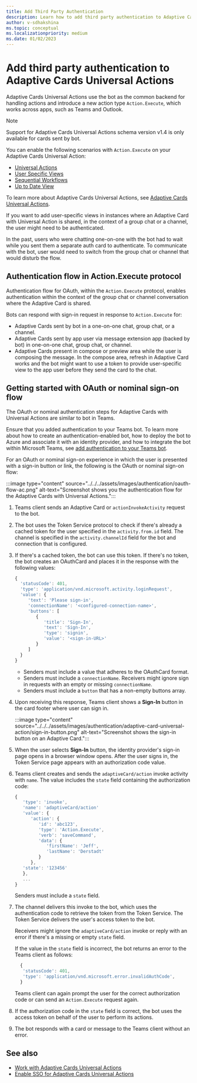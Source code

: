 ```yaml
---
title: Add Third Party Authentication
description: Learn how to add third party authentication to Adaptive Cards Universal Actions, its scenarios, and about authentication flow.
author: v-sdhakshina
ms.topic: conceptual
ms.localizationpriority: medium
ms.date: 01/02/2023
---
```


# Add third party authentication to Adaptive Cards Universal Actions

Adaptive Cards Universal Actions use the bot as the common backend for handling actions and introduce a new action type `Action.Execute`, which works across apps, such as Teams and Outlook.

> [!NOTE]
> Support for Adaptive Cards Universal Actions schema version v1.4 is only available for cards sent by bot.

You can enable the following scenarios with `Action.Execute` on your Adaptive Cards Universal Action:

* [Universal Actions](Overview.md#universal-actions)
* [User Specific Views](Overview.md#user-specific-views)
* [Sequential Workflows](Overview.md#sequential-workflow-support)
* [Up to Date View](Overview.md#up-to-date-views)

To learn more about Adaptive Cards Universal Actions, see [Adaptive Cards Universal Actions](Overview.md).

If you want to add user-specific views in instances where an Adaptive Card with Universal Action is shared, in the context of a group chat or a channel, the user might need to be authenticated.

In the past, users who were chatting one-on-one with the bot had to wait while you sent them a separate auth card to authenticate. To communicate with the bot, user would need to switch from the group chat or channel that would disturb the flow.

## Authentication flow in Action.Execute protocol

Authentication flow for OAuth, within the `Action.Execute` protocol, enables authentication within the context of the group chat or channel conversation where the Adaptive Card is shared.

Bots can respond with sign-in request in response to `Action.Execute` for:

* Adaptive Cards sent by bot in a one-on-one chat, group chat, or a channel.
* Adaptive Cards sent by app user via message extension app (backed by bot) in one-on-one chat, group chat, or channel.
* Adaptive Cards present in compose or preview area while the user is composing the message. In the compose area, refresh in Adaptive Card works and the bot might want to use a token to provide user-specific view to the app user before they send the card to the chat.

## Getting started with OAuth or nominal sign-on flow

The OAuth or nominal authentication steps for Adaptive Cards with Universal Actions are similar to bot in Teams.

Ensure that you added authentication to your Teams bot. To learn more about how to create an authentication-enabled bot, how to deploy the bot to Azure and associate it with an identity provider, and how to integrate the bot within Microsoft Teams, see [add authentication to your Teams bot](../../../bots/how-to/authentication/add-authentication.md).

For an OAuth or nominal sign-on experience in which the user is presented with a sign-in button or link, the following is the OAuth or nominal sign-on flow:

:::image type="content" source="../../../assets/images/authentication/oauth-flow-ac.png" alt-text="Screenshot shows you the authentication flow for the Adaptive Cards with Universal Actions.":::

1. Teams client sends an Adaptive Card or `actionInvokeActivity` request to the bot.
1. The bot uses the Token Service protocol to check if there's already a cached token for the user specified in the `activity.from.id` field. The channel is specified in the `activity.channelId` field for the bot and connection that is configured.
1. If there's a cached token, the bot can use this token. If there's no token, the bot creates an OAuthCard and places it in the response with the following values:

    ```javascript
   {
      'statusCode': 401,
      'type': 'application/vnd.microsoft.activity.loginRequest',
      'value': {
         'text': 'Please sign-in',
         'connectionName': '<configured-connection-name>',
         'buttons': [
            {
               'title': 'Sign-In',
               'text': 'Sign-In',
               'type': 'signin',
               'value': '<sign-in-URL>'
            }
         ]
      }
   }   
    ```

    * Senders must include a value that adheres to the OAuthCard format.
    * Senders must include a `connectionName`. Receivers might ignore sign in requests with an empty or missing `connectionName`.
    * Senders must include a `button` that has a non-empty buttons array.

1. Upon receiving this response, Teams client shows a **Sign-In** button in the card footer where user can sign in.

   :::image type="content" source="../../../assets/images/authentication/adaptive-card-universal-action/sign-in-button.png" alt-text="Screenshot shows the sign-in button on an Adaptive Card.":::

1. When the user selects **Sign-In** button, the identity provider's sign-in page opens in a browser window opens. After the user signs in, the Token Service page appears with an authorization code value.
1. Teams client creates and sends the `adaptiveCard/action` invoke activity with `name`. The value includes the `state` field containing the authorization code:

    ```javascript
    {
       'type': 'invoke',
       'name': 'adaptiveCard/action'
       'value': {
          'action': {
             'id': 'abc123',
             'type': 'Action.Execute',
             'verb': 'saveCommand',
             'data': {
                'firstName': 'Jeff',
                'lastName': 'Derstadt'
             }
          },
       'state': '123456'
       },
       ...
    }
    
    ```

    Senders must include a `state` field.

1. The channel delivers this invoke to the bot, which uses the authentication code to retrieve the token from the Token Service. The Token Service delivers the user's access token to the bot.

    Receivers might ignore the `adaptiveCard/action` invoke or reply with an error if there's a missing or empty `state` field.

    If the value in the `state` field is incorrect, the bot returns an error to the Teams client as follows:

   ```javascript
     {
      'statusCode': 401,
      'type': 'application/vnd.microsoft.error.invalidAuthCode',
     }
   ```

   Teams client can again prompt the user for the correct authorization code or can send an `Action.Execute` request again.

1. If the authorization code in the `state` field is correct, the bot uses the access token on behalf of the user to perform its actions.
1. The bot responds with a card or message to the Teams client without an error.

## See also

* [Work with Adaptive Cards Universal Actions](Work-with-Universal-Actions-for-Adaptive-Cards.md)
* [Enable SSO for Adaptive Cards Universal Actions](enable-sso-for-your-adaptive-cards-universal-action.md)
